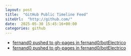 ```yaml
---
layout: post
title:  "GitHub Public Timeline Feed"
siteUrl:  "http://github.com/"
date:  2025-05-30 15:45:16+00:00
categories: github
---
```

*  [fernand0 pushed to gh-pages in fernand0/botElectrico](https://github.com/fernand0/botElectrico/compare/77fdd96deb...88898725f2)
*  [fernand0 pushed to gh-pages in fernand0/botElectrico](https://github.com/fernand0/botElectrico/compare/9ea7d85dc9...5aca0fb9d5)
